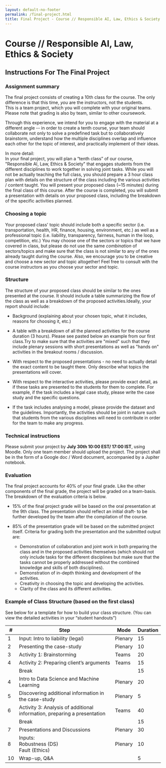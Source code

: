 ```yaml
---
layout: default-no-footer
permalink: /final-project.html
title: Final Project - Course // Responsible AI, Law, Ethics & Society
---
```


# Course // Responsible AI, Law, Ethics & Society


## Instructions For The Final Project

### Assignment summary

The final project consists of creating a 10th class for the course. The only difference is that this time, *you* are the instructors, not the students.  
This is a team project, which you will complete with your original teams. Please note that grading is also by team, similar to other coursework.

Through this experience, we intend for you to engage with the material at a different angle -- in order to create a tenth course, your team should collaborate not only to solve a predefined task but to collaboratively brainstorm, understand how the multiple  disciplines overlap and influence each other for the topic of interest, and practically implement of their ideas. 

In more detail:  
In your final project, you will plan a “tenth class” of our course, "Responsible AI, Law, Ethics & Society" that engages students from the different disciplines to work together in solving joint tasks. While you will not be actually teaching the full class, you should prepare a 3 hour class plan with details on the structure of the class including the various activities / content taught.
You will present your proposed class (~15 minutes) during the final class of this course.
After the course is completed, you will submit a presentation with details on your proposed class, including the breakdown of the specific activities planned.


### Choosing a topic

Your proposed class' topic should include both a specific sector (i.e. transportation, health, HR, finance, housing, environment,  etc.) as well as a professional topic (i.e. liability, transparency, fairness, human in the loop, competition, etc.)
You may choose one of the sectors or topics that we have covered in class, but please do not use the same *combination* of sectors/topics and make sure that the class is not similar to any of the ones already taught during the course. Also, we encourage you to be creative and choose a new sector and topic altogether! Feel free to consult with the course instructors as you choose your sector and topic. 


### Structure

The structure of your proposed class should be similar to the ones presented at the course. It should include a table summarizing the flow of the class as well as a breakdown of the proposed activities.Ideally, your report should include:

- Background (explaining about your chosen topic, what it includes, reasons for choosing it, etc.)

- A table with a breakdown of all the planned activities for the course duration (3 hours). Please see pasted below an example from our first class.Try to make sure that the activities are "mixed" such that they include plenary sessions with short presentations as well as "hands on" activities in the breakout rooms / discussion.

- With respect to the proposed presentations - no need to actually detail the exact content to be taught there. Only describe what topics the presentations will cover.

- With respect to the interactive activities, please provide exact detail, as if these tasks are presented to the students for them to complete.
For example, if the task includes a legal case study, please write the case study and the specific questions.

- If the task includes analysing a model, please provide the dataset and the guidelines.
Importantly, the activities should be joint in nature such that students from the various disciplines will need to contribute in order for the team to make any progress.


### Technical instructions

 
Please submit your project by **July 30th 10:00 EST/ 17:00 IST**, using Moodle.
Only one team member should upload the project.
The project shall be in the form of a Google doc / Word document, accompanied by a Jupiter notebook. 


### Evaluation

The final project accounts for 40% of your final grade. Like the other components of the final grade, the project will be graded on a team-basis.  The breakdown of the evaluation criteria is below. 

- 15% of the final project grade will be based on the oral presentation at the 9th class. The presentation should reflect an initial draft- to be further developed by the team after the compilation of the course. 
- 85% of the presentation grade will be based on the submitted project itself. Criteria for grading both the presentation and the submitted output are:

  - Demonstration of collaboration and joint work in both preparing the class and in the proposed activities themselves (which should not only include tasks for the different disciplines but make sure that the tasks cannot be properly addressed without the combined knowledge and skills of both disciplines).
  - Demonstration of in-depth thinking and development of the activities.
  - Creativity in choosing the topic and developing the activities.
  - Clarity of the class and its different activities.


### Example of Class Structure (based on the first class)

See below for a template for how to build your class structure.  (You can view the detailed activities in your “student handouts”)


<table>
<thead>
  <tr>
    <th>#</th>
    <th>Step</th>
    <th>Mode</th>
    <th>Duration</th>
  </tr>
</thead>
<tbody>
  <tr>
    <td>1</td>
    <td>Input: Intro to liability (legal)</td>
    <td>Plenary</td>
    <td>15</td>
  </tr>
  <tr>
    <td>2</td>
    <td>Presenting the case-study</td>
    <td>Plenary</td>
    <td>10</td>
  </tr>
  <tr>
    <td>3</td>
    <td>Activity 1: Brainstorming</td>
    <td>Teams</td>
    <td>20</td>
  </tr>
  <tr>
    <td>4</td>
    <td>Activity 2: Preparing client’s arguments</td>
    <td>Teams</td>
    <td>15</td>
  </tr>
  <tr>
    <td></td>
    <td colspan="2">Break</td>
    <td>15</td>
  </tr>
  <tr>
    <td>4</td>
    <td>Intro to Data Science and Machine Learning</td>
    <td>Plenary</td>
    <td>20</td>
  </tr>
  <tr>
    <td>5</td>
    <td>Discovering additional information in the case-study</td>
    <td>Plenary</td>
    <td>5</td>
  </tr>
  <tr>
    <td>6</td>
    <td>Activity 3: Analysis of additional information, preparing a presentation</td>
    <td>Teams</td>
    <td>40</td>
  </tr>
  <tr>
    <td></td>
    <td colspan="2">Break</td>
    <td>15</td>
  </tr>
  <tr>
    <td>7</td>
    <td>Presentations and Discussions</td>
    <td>Plenary</td>
    <td>30</td>
  </tr>
  <tr>
    <td>8</td>
    <td>Inputs:<br>Robustness (DS)<br>Fault (Ethics)</td>
    <td>Plenary</td>
    <td>10</td>
  </tr>
  <tr>
    <td>10</td>
    <td>Wrap-up, Q&amp;A</td>
    <td></td>
    <td>5</td>
  </tr>
</tbody>
</table>
